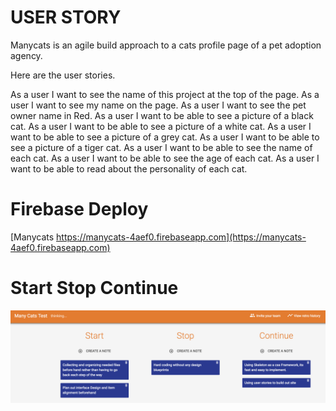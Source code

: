 # USER STORY

Manycats is an agile build approach to a cats profile page of a pet adoption agency.

Here are the user stories.


As a user I want to see the name of this project at the top of the page.
As a user I want to see my name on the page.
As a user I want to see the pet owner name in Red.
As a user I want to be able to see a picture of a black cat.
As a user I want to be able to see a picture of a white cat.
As a user I want to be able to see a picture of a grey cat.
As a user I want to be able to see a picture of a tiger cat.
As a user I want to be able to see the name of each cat.
As a user I want to be able to see the age of each cat.
As a user I want to be able to read about the personality of each cat.


# Firebase Deploy
[Manycats https://manycats-4aef0.firebaseapp.com](https://manycats-4aef0.firebaseapp.com)

# Start Stop Continue
![Start Stop Continue](https://raw.githubusercontent.com/leodotng/manycats/master/startstopcontinue.png)
